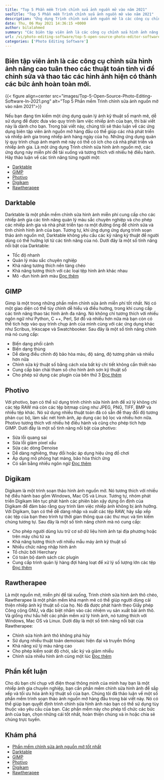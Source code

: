 ```yaml
---
title: "Top 5 Phần mềm Trình chỉnh sửa ảnh nguồn mở vào năm 2021" 
seoTitle: "Top 5 Phần mềm Trình chỉnh sửa ảnh nguồn mở vào năm 2021" 
description: "Ứng dụng Trình chỉnh sửa ảnh nguồn mở là các công cụ chỉnh sửa hình ảnh nâng cao tuân theo các thuật toán tinh vi để chỉnh sửa và thao tác hình ảnh thành các bức ảnh mới." 
date: Thu, 06 May 2021 14:36:15 +0000
author: bilalahmed
summary: "Các biên tập viên ảnh là các công cụ chỉnh sửa hình ảnh nâng cao tuân theo các thuật toán tinh vi để chỉnh sửa và thao tác các hình ảnh hiện có thành các bức ảnh hoàn toàn mới." 
url: /vi/photo-editing-software/top-5-open-source-photo-editor-software-in-2021/
categories: ['Photo Editing Software']
---
```


## Biên tập viên ảnh là các công cụ chỉnh sửa hình ảnh nâng cao tuân theo các thuật toán tinh vi để chỉnh sửa và thao tác các hình ảnh hiện có thành các bức ảnh hoàn toàn mới.

{{< figure align=center src="images/Top-5-Open-Source-Photo-Editing-Software-In-2021.png" alt="Top 5 Phần mềm Trình chỉnh sửa ảnh nguồn mở vào năm 2021">}}

Nếu bạn đang tìm kiếm một ứng dụng quản lý ảnh kỹ thuật số mạnh mẽ, dễ sử dụng để được đưa vào quy trình làm việc nhiếp ảnh của bạn, thì bài viết này là dành cho bạn. Trong bài viết này, chúng tôi sẽ thảo luận về các ứng dụng biên tập viên ảnh nguồn mở hàng đầu có thể giúp các nhà phát triển và nhiếp ảnh gia trong nhiếp ảnh hàng ngày của họ. Những ứng dụng quản lý quy trình chụp ảnh mạnh mẽ này có thể có ích cho cả nhà phát triển và nhiếp ảnh gia. Là một ứng dụng Trình chỉnh sửa hình ảnh nguồn mở, các ứng dụng này miễn phí để tải xuống và tương thích với nhiều hệ điều hành. Hãy thảo luận về các tính năng từng người một:
  * [Darktable][1]
  * [GIMP][2]
  * [Photivo][3]
  * [Digikam][4]
  * [Rawtherapee][5]

## Darktable
Darktable là một phần mềm chỉnh sửa hình ảnh miễn phí cung cấp cho các nhiếp ảnh gia các tính năng quản lý màu sắc chuyên nghiệp và cho phép các nhiếp ảnh gia và nhà phát triển tạo ra một đường ống để chỉnh sửa và tinh chỉnh hình ảnh của bạn. Tương tự, khi ứng dụng ứng dụng trình soạn thảo ảnh nguồn mở, Darktable không yêu cầu các kỹ năng kỹ thuật để người dùng có thể hưởng lợi từ các tính năng của nó. Dưới đây là một số tính năng nổi bật của Darktable:
  * Tốc độ nhanh
  * Quản lý màu sắc chuyên nghiệp
  * Khả năng tương thích nền tảng chéo
  * Khả năng tương thích với các loại tệp hình ảnh khác nhau
  * Mô -đun hình ảnh màu
[Đọc thêm][6]

## GIMP
Gimp là một trong những phần mềm chỉnh sửa ảnh miễn phí tốt nhất. Nó có một giao diện có thể tùy chỉnh dễ hiểu và điều hướng, trong khi cung cấp các tính năng thao tác hình ảnh đa năng. Nó không chỉ tương thích với nhiều ngôn ngữ như Python, C ++, Perl, Sơ đồ và nhiều hơn nữa mà bạn còn có thể tích hợp vào quy trình chụp ảnh của mình cùng với các ứng dụng khác như Scribus, Inkscape và Swatchbooker. Sau đây là một số tính năng chính mà nó cung cấp:
  * Biến dạng phối cảnh
  * Biến dạng thùng
  * Dễ dàng điều chỉnh độ bão hòa màu, độ sáng, độ tương phản và nhiều hơn nữa
  * Chỉnh sửa kỹ thuật số bằng cách xóa bất kỳ chi tiết không cần thiết nào
  * Cung cấp bàn chải tham số cho hình ảnh sơn kỹ thuật số
  * Cho phép sử dụng các plugin của bên thứ 3
[Đọc thêm][7]

## Photivo
Với photivo, bạn có thể sử dụng trình chỉnh sửa hình ảnh để xử lý không chỉ các tệp RAW mà còn các tệp bitmap cũng như JPEG, PNG, TIFF, BMP và nhiều tệp khác. Nó sử dụng nhiều thuật toán đã có sẵn để thay đổi độ tương phản cục bộ, làm sắc nét hình ảnh, áp dụng các bộ lọc và nhiều hơn nữa. Photivo tương thích với nhiều hệ điều hành và cũng cho phép tích hợp GIMP. Dưới đây là một số tính năng nổi bật của photivo:
  * Sửa lỗi quang sai
  * Sửa lỗi giảm pixel xấu
  * Sửa các dòng Denoise
  * Dễ dàng nghiêng, thay đổi hoặc áp dụng hiệu ứng đồ chơi
  * Áp dụng mô phỏng hạt màng, bão hòa thích ứng
  * Có sẵn bằng nhiều ngôn ngữ
[Đọc thêm][8]

## Digikam
Digikam là một trình soạn thảo hình ảnh nguồn mở. Nó tương thích với nhiều hệ điều hành bao gồm Windows, Mac OS và Linux. Tương tự, nhóm phát triển Digikam liên tục phát hành các phiên bản xây dựng ổn định của Digikam để đảm bảo rằng quy trình làm việc nhiếp ảnh không bị ảnh hưởng. Với Digikam, bạn có thể dễ dàng nhập và xuất các tệp RAW, hãy sắp xếp các tệp của bạn theo trình tự thời gian thông qua các thư mục và tìm kiếm chúng tương tự. Sau đây là một số tính năng chính mà nó cung cấp:
  * Cho phép người dùng lưu trữ cơ sở dữ liệu hình ảnh tại địa phương hoặc trên máy chủ từ xa
  * Khả năng tương thích với nhiều mẫu máy ảnh kỹ thuật số
  * Nhiều chức năng nhập hình ảnh
  * Tổ chức bởi Hierchary
  * Có toàn bộ danh sách các plugin
  * Cung cấp trình quản lý hàng đợi hàng loạt để xử lý số lượng lớn các tệp
[Đọc thêm][9]

## Rawtherapee
Là một nguồn mở, miễn phí để tải xuống, Trình chỉnh sửa hình ảnh thô chéo, Rawtherapee là một phần mềm khá mạnh mẽ có thể giúp người dùng cải thiện nhiếp ảnh kỹ thuật số của họ. Nó đã được phát hành theo Giấy phép Công cộng GNU, và đặc biệt nhắm vào các nhiệm vụ sản xuất bài ảnh thô. Và giống như hầu hết các phần mềm xử lý hình ảnh, nó tương thích với Windows, Mac OS và Linux. Dưới đây là một số tính năng nổi bật của Rawtherapee:
  * Chỉnh sửa hình ảnh thô không phá hủy
  * Sử dụng nhiều thuật toán demoisaic hiện đại và truyền thống
  * Khả năng xử lý màu nâng cao
  * Cho phép kiểm soát độ chói, sắc ký và giảm nhiễu
  * Chỉnh sửa nhiều hình ảnh cùng một lúc
[Đọc thêm][10]

## Phần kết luận
Cho dù bạn chỉ chụp với điện thoại thông minh của mình hay bạn là một nhiếp ảnh gia chuyên nghiệp, bạn cần phần mềm chỉnh sửa hình ảnh để sắp xếp và tối ưu hóa ảnh kỹ thuật số của bạn. Chúng tôi đã thảo luận về một số phần mềm trình soạn thảo ảnh nguồn mở hàng đầu trong bài viết này. Nó có thể giúp bạn quyết định trình chỉnh sửa hình ảnh nào bạn có thể sử dụng tùy thuộc vào yêu cầu của bạn. Các phần mềm này cho phép tổ chức các bức ảnh của bạn, chọn những cái tốt nhất, hoàn thiện chúng và in hoặc chia sẻ chúng trực tuyến.

## Khám phá
  * [Phần mềm chỉnh sửa ảnh nguồn mở tốt nhất][11]
  * [Darktable][6]
  * [GIMP][7]
  * [Photivo][8]
  * [Digikam][9]
  * [Rawtherapee][10]

  
[1]: #darktable
[2]: #gimp
[3]: #photivo
[4]: #digikam
[5]: #rawtherapee
[6]: https://products.containerize.com/photo-editing-software/darktable
[7]: https://products.containerize.com/photo-editing-software/gimp
[8]: https://products.containerize.com/photo-editing-software/photivo
[9]: https://products.containerize.com/photo-editing-software/digikam
[10]: https://products.containerize.com/photo-editing-software/rawtherapee
[11]: https://products.containerize.com/photo-editing-software
